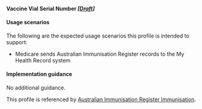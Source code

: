 #### Vaccine Vial Serial Number *[[Draft](http://hl7.org/fhir/stu3/valueset-publication-status.html)]*

#### Usage scenarios
The following are the expected usage scenarios this profile is intended to support:
* Medicare sends Australian Immunisation Register records to the My Health Record system

#### Implementation guidance
No additional guidance.

This profile is referenced by [Australian Immunisation Register Immunisation](StructureDefinition-immunization-air.html). 